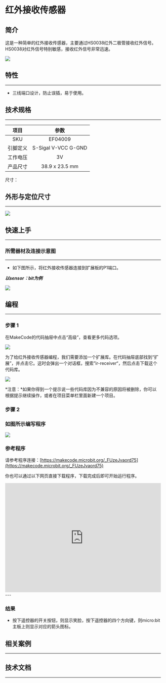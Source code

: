 # 红外接收传感器

## 简介
这是一种简单的红外接收传感器，主要通过HS0038红外二极管接收红外信号。HS0038对红外信号特别敏感，接收红外信号非常迅速。

![](./images/04009_01.png)
## 特性
---
- 三线端口设计，防止误插，易于使用。
## 技术规格
---

项目 | 参数 
:-: | :-: 
SKU|EF04009
引脚定义|S-Sigal V-VCC G-GND
工作电压|3V
产品尺寸|38.9 x 23.5 mm


尺寸：

## 外形与定位尺寸
---


![](./images/04009_02.png)


## 快速上手
---

### 所需器材及连接示意图
---

- 如下图所示，将红外接收传感器连接到扩展板的P1端口。

***以sensor：bit为例***



![](./images/04009_03.png)

## 编程
---

### 步骤 1
在MakeCode的代码抽屉中点击“高级”，查看更多代码选项。

![](./images/04009_04.png)

为了给红外接收传感器编程，我们需要添加一个扩展库。在代码抽屉底部找到“扩展”，并点击它。这时会弹出一个对话框，搜索”ir-receiver“，然后点击下载这个代码库。

![](./images/04009_05.png)

*注意：*如果你得到一个提示说一些代码库因为不兼容的原因将被删除，你可以根据提示继续操作，或者在项目菜单栏里面新建一个项目。
### 步骤 2
### 如图所示编写程序

![](./images/04009_06.png)


### 参考程序
请参考程序连接：[https://makecode.microbit.org/_FUzeJvaord75](https://makecode.microbit.org/_FUzeJvaord75)

你也可以通过以下网页直接下载程序，下载完成后即可开始运行程序。

<div style="position:relative;height:0;padding-bottom:70%;overflow:hidden;"><iframe style="position:absolute;top:0;left:0;width:100%;height:100%;" src="https://makecode.microbit.org/#pub:_FUzeJvaord75" frameborder="0" sandbox="allow-popups allow-forms allow-scripts allow-same-origin"></iframe></div>  
---

### 结果
- 按下遥控器的开关按钮，则显示笑脸，按下遥控器的四个方向键，则micro:bit主板上则显示对应的箭头图标。
## 相关案例
---

## 技术文档
---
